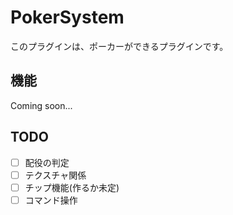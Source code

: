 # PokerSystem
このプラグインは、ポーカーができるプラグインです。

## 機能
Coming soon...

## TODO
- [ ] 配役の判定
- [ ] テクスチャ関係
- [ ] チップ機能(作るか未定)
- [ ] コマンド操作